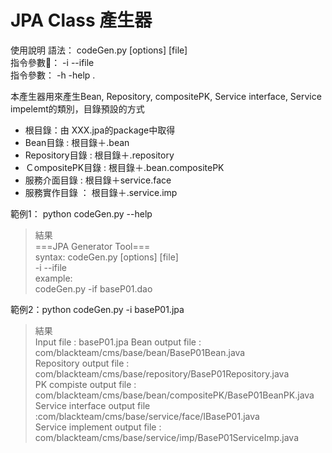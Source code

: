 # JPA Class 產生器

使用說明
語法： codeGen.py [options] [file]  <br>
指令參數： -i --ifile    <br>
指令參數： -h -help .   <br>

本產生器用來產生Bean, Repository, compositePK, Service interface, Service impelemt的類別，目錄預設的方式

 - 根目錄：由 XXX.jpa的package中取得 
 - Bean目錄    :  根目錄＋.bean 
 - Repository目錄  :  根目錄＋.repository 
 - ＣompositePK目錄  :  根目錄＋.bean.compositePK 
 - 服務介面目錄  : 根目錄＋service.face 
 - 服務實作目錄 ： 根目錄＋.service.imp

範例1： python codeGen.py --help <br>
>結果 <br>
===JPA Generator Tool=== <br>
syntax: codeGen.py [options] [file] <br>
-i --ifile <br>
example:  <br>
codeGen.py -if baseP01.dao <br>

範例2：python codeGen.py -i baseP01.jpa
>結果<br>
Input file : baseP01.jpa
Bean output file : com/blackteam/cms/base/bean/BaseP01Bean.java  <br>
Repository output file : com/blackteam/cms/base/repository/BaseP01Repository.java  <br>
PK compiste output file : com/blackteam/cms/base/bean/compositePK/BaseP01BeanPK.java  <br>
Service interface output file :com/blackteam/cms/base/service/face/IBaseP01.java  <br>
Service implement output file : com/blackteam/cms/base/service/imp/BaseP01ServiceImp.java  <br>

